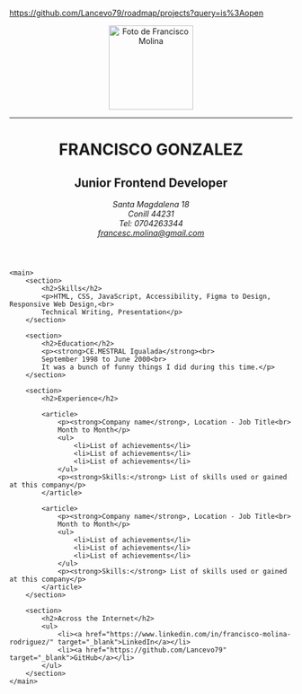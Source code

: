 https://github.com/Lancevo79/roadmap/projects?query=is%3Aopen
<!DOCTYPE html>
<html lang="en">
<head>
    <meta charset="UTF-8">
    <meta name="description" content="Knowledge and Experience">
    <meta name="author" content="Francisco Molina">
    <meta name="viewport" content="width=device-width, initial-scale=1.0">
    <title>Curriculum Vitae</title>
    <link rel="icon" type="image/png" href="img/favicon.png">
</head>

<body>
    <header>
        <img src="img/foto_CV.png" alt="Foto de Francisco Molina" width="150">
        <hr size="3" color="black">
        <h1>FRANCISCO GONZALEZ</h1>
        <h2>Junior Frontend Developer</h2>
        <address>
            Santa Magdalena 18<br>
            Conill 44231<br>
            Tel: 0704263344<br>
            <a href="mailto:francesc.molina@gmail.com">francesc.molina@gmail.com</a>
        </address>
    </header>

    <main>
        <section>
            <h2>Skills</h2>
            <p>HTML, CSS, JavaScript, Accessibility, Figma to Design, Responsive Web Design,<br>
            Technical Writing, Presentation</p>
        </section>

        <section>
            <h2>Education</h2>
            <p><strong>CE.MESTRAL Igualada</strong><br>
            September 1998 to June 2000<br>
            It was a bunch of funny things I did during this time.</p>
        </section>

        <section>
            <h2>Experience</h2>

            <article>
                <p><strong>Company name</strong>, Location - Job Title<br>
                Month to Month</p>
                <ul>
                    <li>List of achievements</li>
                    <li>List of achievements</li>
                    <li>List of achievements</li>
                </ul>
                <p><strong>Skills:</strong> List of skills used or gained at this company</p>
            </article>

            <article>
                <p><strong>Company name</strong>, Location - Job Title<br>
                Month to Month</p>
                <ul>
                    <li>List of achievements</li>
                    <li>List of achievements</li>
                    <li>List of achievements</li>
                </ul>
                <p><strong>Skills:</strong> List of skills used or gained at this company</p>
            </article>
        </section>

        <section>
            <h2>Across the Internet</h2>
            <ul>
                <li><a href="https://www.linkedin.com/in/francisco-molina-rodriguez/" target="_blank">LinkedIn</a></li>
                <li><a href="https://github.com/Lancevo79" target="_blank">GitHub</a></li>
            </ul>
        </section>
    </main>
</body>
</html>
